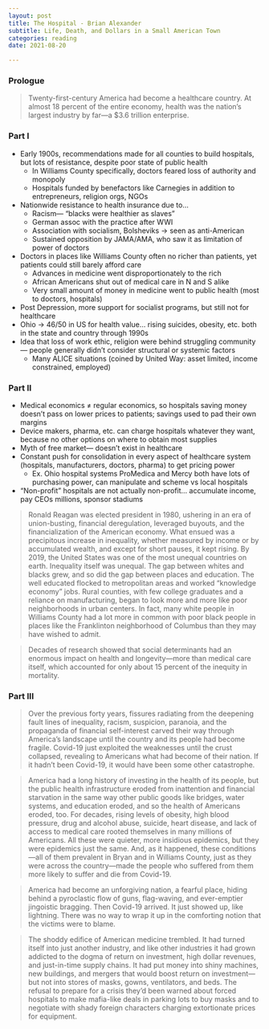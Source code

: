 ```yaml
---
layout: post
title: The Hospital - Brian Alexander 
subtitle: Life, Death, and Dollars in a Small American Town
categories: reading
date: 2021-08-20

---
```

### Prologue

> Twenty-first-century America had become a healthcare country. At almost 18 percent of the entire economy, health was the nation’s largest industry by far—a $3.6 trillion enterprise.

### Part I

- Early 1900s, recommendations made for all counties to build hospitals, but lots of resistance, despite poor state of public health
    - In Williams County specifically, doctors feared loss of authority and monopoly
    - Hospitals funded by benefactors like Carnegies in addition to entrepreneurs, religion orgs, NGOs
- Nationwide resistance to health insurance due to…
    - Racism— “blacks were healthier as slaves”
    - German assoc with the practice after WWI
    - Association with socialism, Bolsheviks → seen as anti-American
    - Sustained opposition by JAMA/AMA, who saw it as limitation of power of doctors
- Doctors in places like Williams County often no richer than patients, yet patients could still barely afford care
    - Advances in medicine went disproportionately to the rich
    - African Americans shut out of medical care in N and S alike
    - Very small amount of money in medicine went to public health (most to doctors, hospitals)
- Post Depression, more support for socialist programs, but still not for healthcare
- Ohio → 46/50 in US for health value… rising suicides, obesity, etc. both in the state and country through 1990s
- Idea that loss of work ethic, religion were behind struggling community— people generally didn’t consider structural or systemic factors
    - Many ALICE situations (coined by United Way: asset limited, income constrained, employed)

### Part II

- Medical economics ≠ regular economics, so hospitals saving money doesn’t pass on lower prices to patients; savings used to pad their own margins
- Device makers, pharma, etc. can charge hospitals whatever they want, because no other options on where to obtain most supplies
- Myth of free market— doesn’t exist in healthcare
- Constant push for consolidation in every aspect of healthcare system (hospitals, manufacturers, doctors, pharma) to get pricing power
    - Ex. Ohio hospital systems ProMedica and Mercy both have lots of purchasing power, can manipulate and scheme vs local hospitals
- “Non-profit” hospitals are not actually non-profit…  accumulate income, pay CEOs millions, sponsor stadiums

> Ronald Reagan was elected president in 1980, ushering in an era of union-busting, financial deregulation, leveraged buyouts, and the financialization of the American economy. What ensued was a precipitous increase in inequality, whether measured by income or by accumulated wealth, and except for short pauses, it kept rising. By 2019, the United States was one of the most unequal countries on earth. Inequality itself was unequal. The gap between whites and blacks grew, and so did the gap between places and education. The well educated flocked to metropolitan areas and worked “knowledge economy” jobs. Rural counties, with few college graduates and a reliance on manufacturing, began to look more and more like poor neighborhoods in urban centers. In fact, many white people in Williams County had a lot more in common with poor black people in places like the Franklinton neighborhood of Columbus than they may have wished to admit.

> Decades of research showed that social determinants had an enormous impact on health and longevity—more than medical care itself, which accounted for only about 15 percent of the inequity in mortality.

### Part III

> Over the previous forty years, fissures radiating from the deepening fault lines of inequality, racism, suspicion, paranoia, and the propaganda of financial self-interest carved their way through America’s landscape until the country and its people had become fragile. Covid-19 just exploited the weaknesses until the crust collapsed, revealing to Americans what had become of their nation. If it hadn’t been Covid-19, it would have been some other catastrophe.

> America had a long history of investing in the health of its people, but the public health infrastructure eroded from inattention and financial starvation in the same way other public goods like bridges, water systems, and education eroded, and so the health of Americans eroded, too. For decades, rising levels of obesity, high blood pressure, drug and alcohol abuse, suicide, heart disease, and lack of access to medical care rooted themselves in many millions of Americans. All these were quieter, more insidious epidemics, but they were epidemics just the same. And, as it happened, these conditions—all of them prevalent in Bryan and in Williams County, just as they were across the country—made the people who suffered from them more likely to suffer and die from Covid-19.

> America had become an unforgiving nation, a fearful place, hiding behind a pyroclastic flow of guns, flag-waving, and ever-emptier jingoistic bragging. Then Covid-19 arrived. It just showed up, like lightning. There was no way to wrap it up in the comforting notion that the victims were to blame.

> The shoddy edifice of American medicine trembled. It had turned itself into just another industry, and like other industries it had grown addicted to the dogma of return on investment, high dollar revenues, and just-in-time supply chains. It had put money into shiny machines, new buildings, and mergers that would boost return on investment—but not into stores of masks, gowns, ventilators, and beds. The refusal to prepare for a crisis they’d been warned about forced hospitals to make mafia-like deals in parking lots to buy masks and to negotiate with shady foreign characters charging extortionate prices for equipment.
